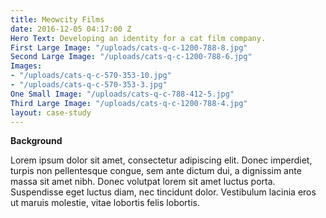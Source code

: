 ```yaml
---
title: Meowcity Films
date: 2016-12-05 04:17:00 Z
Hero Text: Developing an identity for a cat film company.
First Large Image: "/uploads/cats-q-c-1200-788-8.jpg"
Second Large Image: "/uploads/cats-q-c-1200-788-6.jpg"
Images:
- "/uploads/cats-q-c-570-353-10.jpg"
- "/uploads/cats-q-c-570-353-3.jpg"
One Small Image: "/uploads/cats-q-c-788-412-5.jpg"
Third Large Image: "/uploads/cats-q-c-1200-788-4.jpg"
layout: case-study
---
```


**Background**

Lorem ipsum dolor sit amet, consectetur adipiscing elit. Donec imperdiet, turpis non pellentesque congue, sem ante dictum dui, a dignissim ante massa sit amet nibh. Donec volutpat lorem sit amet luctus porta.
Suspendisse eget luctus diam, nec tincidunt dolor. Vestibulum lacinia eros ut maruis molestie, vitae lobortis felis lobortis.
			